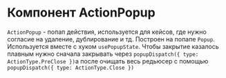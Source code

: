 # Компонент ActionPopup

`ActionPopup` - попап действия, используется для кейсов, где нужно согласие на удаление, дублирование и тд. Построен на попапе `Popup`. Используется вместе с хуком `usePopupState`. Чтобы закрытие казалось плавным нужно сначала закрывать через `popupDispatch({ type: ActionType.PreClose })`а после очищать весь редьюсер с помощью `popupDispatch({ type: ActionType.Close })`